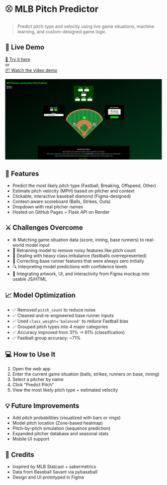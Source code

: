 # ⚾ MLB Pitch Predictor
> Predict pitch type and velocity using live game situations, machine learning, and custom-designed game logic.

## 🎥 Live Demo

[🔗 Try it here](https://your-app-url.com)  
or  
[📦 Watch the video demo](https://your-demo-video-link)

![screenshot](demo/demo_screenshot.png)


## 🔧 Features

- Predict the most likely pitch type (Fastball, Breaking, Offspeed, Other)
- Estimate pitch velocity (MPH) based on pitcher and context
- Clickable, interactive baseball diamond (Figma-designed)
- Context-aware scoreboard (Balls, Strikes, Outs)
- Dropdown with real pitcher names
- Hosted on GitHub Pages + Flask API on Render

## ⚔️ Challenges Overcome

- ⚙️ Matching game situation data (score, inning, base runners) to real-world model input
- 🔄 Retraining model to remove noisy features like pitch count
- 🎯 Dealing with heavy class imbalance (fastballs overrepresented)
- 🔄 Correcting base runner features that were always zero initially
- 🔍 Interpreting model predictions with confidence levels
- 🎨 Integrating artwork, UI, and interactivity from Figma mockup into usable JS/HTML

## 📈 Model Optimization

- ✅ Removed `pitch_count` to reduce noise
- ✅ Cleaned and re-engineered base runner inputs
- ✅ Used `class_weight='balanced'` to reduce Fastball bias
- ✅ Grouped pitch types into 4 major categories
- ✅ Accuracy improved from 31% → 61% (classification)
- ✅ Fastball group accuracy: ~71%

## 💻 How to Use It

1. Open the web app
2. Enter the current game situation (balls, strikes, runners on base, inning)
3. Select a pitcher by name
4. Click "Predict Pitch"
5. View the most likely pitch type + estimated velocity

## 💡 Future Improvements

- Add pitch probabilities (visualized with bars or rings)
- Model pitch location (Zone-based heatmap)
- Pitch-by-pitch simulation (sequence prediction)
- Expanded pitcher database and seasonal stats
- Mobile UI support

## 🙏 Credits

- Inspired by MLB Statcast + sabermetrics
- Data from Baseball Savant via pybaseball
- Design and UI prototyped in Figma

